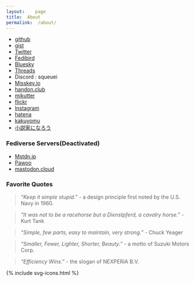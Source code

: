 ```yaml
---
layout:    page
title:  About
permalink:  /about/
---
```


- [github](https://github.com/squeuei)
- [gist](https://gist.github.com/squeuei)
- [Twitter](https://twitter.com/squeuei)
- [Fedibird](https://fedibird.com/@squeuei)
- [Bluesky](https://bsky.app/profile/squeuei.bsky.social)
- [Threads](https://www.threads.net/@squeuei)
- Discord : squeuei
- [Misskey.io](https://misskey.io/@squeuei)
- [handon.club](https://handon.club/@squeuei)
- [mikutter](https://social.mikutter.hachune.net/@squeuei)
- [flickr](http://flickr.com/photos/squeuei/)
- [Instagram](https://www.instagram.com/squeuei/)
- [hatena](https://profile.hatena.ne.jp/squeuei/)
- [kakuyomu](https://kakuyomu.jp/users/squeuei)
- [小説家になろう](https://mypage.syosetu.com/870370/)

### Fediverse Servers(Deactivated)

- [Mstdn.jp](https://mstdn.jp/@sqi)
- [Pawoo](https://pawoo.net/@sqi)
- [mastodon.cloud](https://mastodon.cloud/@squeuei)

### Favorite Quotes

> _“Keep it simple stupid.”_ - a design principle first noted by the U.S. Navy in 1960.

> _“It was not to be a racehorse but a Dienstpferd, a cavalry horse.”_ - Kurt Tank

> _“Simple, few parts, easy to maintain, very strong.”_ - Chuck Yeager

> _“Smaller, Fewer, Lighter, Shorter, Beauty.”_ -  a motto of Suzuki Motors Corp.

> _“Efficiency Wins.”_ - the slogan of NEXPERIA B.V.

<link rel="stylesheet" href="{{ site.baseurl }}/assets/css/svg-icons.css">

<footer class="profile-icon-wrapper">
    <nav class="profile-icons">
        {% include svg-icons.html %}
    </nav>
</footer>
